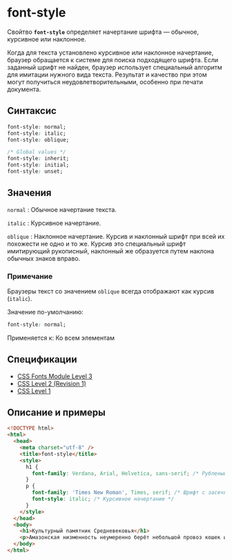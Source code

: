 # font-style

Свойтво **`font-style`** определяет начертание шрифта — обычное, курсивное или наклонное.

Когда для текста установлено курсивное или наклонное начертание, браузер обращается к системе для поиска подходящего шрифта. Если заданный шрифт не найден, браузер использует специальный алгоритм для имитации нужного вида текста. Результат и качество при этом могут получиться неудовлетворительными, особенно при печати документа.

## Синтаксис

```css
font-style: normal;
font-style: italic;
font-style: oblique;

/* Global values */
font-style: inherit;
font-style: initial;
font-style: unset;
```

## Значения

`normal`
: Обычное начертание текста.

`italic`
: Курсивное начертание.

`oblique`
: Наклонное начертание. Курсив и наклонный шрифт при всей их похожести не одно и то же. Курсив это специальный шрифт имитирующий рукописный, наклонный же образуется путем наклона обычных знаков вправо.

### Примечание

Браузеры текст со значением `oblique` всегда отображают как курсив (`italic`).

Значение по-умолчанию:

```css
font-style: normal;
```

Применяется к: Ко всем элементам

## Спецификации

- [CSS Fonts Module Level 3](http://dev.w3.org/csswg/css3-fonts/#font-style-prop)
- [CSS Level 2 (Revision 1)](http://www.w3.org/TR/CSS2/fonts.html#propdef-font-style)
- [CSS Level 1](http://www.w3.org/TR/CSS1/#font-style)

## Описание и примеры

```html
<!DOCTYPE html>
<html>
  <head>
    <meta charset="utf-8" />
    <title>font-style</title>
    <style>
      h1 {
        font-family: Verdana, Arial, Helvetica, sans-serif; /* Рубленый шрифт заголовка */
      }
      p {
        font-family: 'Times New Roman', Times, serif; /* Шрифт с засечками */
        font-style: italic; /* Курсивное начертание */
      }
    </style>
  </head>
  <body>
    <h1>Культурный памятник Средневековья</h1>
    <p>Амазонская низменность неумеренно берёт небольшой провоз кошек и собак, а Хайош-Байа славится красными винами.</p>
  </body>
</html>
```
